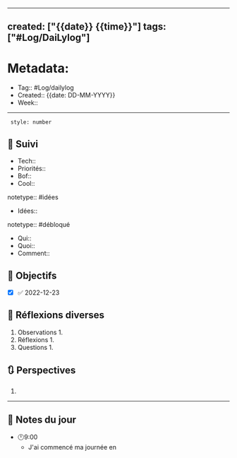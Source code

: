 
---
created: ["{{date}} {{time}}"]
tags: ["#Log/DaiLylog"]
---
# Metadata:
- Tag:: #Log/dailylog
- Created:: {{date: DD-MM-YYYY}}
- Week:: 

---

```toc
 style: number
```

## 🔎 Suivi
- Tech:: 
- Priorités::
- Bof::
- Cool::

notetype:: #idées
- Idées::

notetype:: #débloqué
- Qui:: 
- Quoi:: 
- Comment:: 

## 🎯 Objectifs
- [x]  ✅ 2022-12-23




##  💬 Réflexions diverses 

1. Observations
	1. 
2. Réflexions
	1. 
3. Questions
	1. 

## 🔃 Perspectives

1. 
---

## 📅 Notes du jour

- 🕛9:00 
	- J'ai commencé ma journée en 